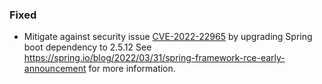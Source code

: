 ### Fixed

- Mitigate against security issue [CVE-2022-22965](https://tanzu.vmware.com/security/cve-2022-22965) by upgrading Spring boot
  dependency to 2.5.12 See  <https://spring.io/blog/2022/03/31/spring-framework-rce-early-announcement> for more information.